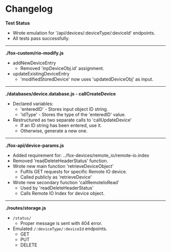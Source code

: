 # Changelog

**Test Status**
* Wrote emulation for '/api/devices/:deviceType/:deviceId' endpoints.
* All tests pass successfully.

---

**./fox-custom/rio-modify.js**
* addNewDeviceEntry
	* Removed 'inpDeviceObj.id' assignment.
* updateExistingDeviceEntry
	* 'modifiedStoredDevice' now uses 'updatedDeviceObj' as input.

---

**./databases/device.database.js - callCreateDevice**
* Declared variables:
	* 'enteredID' - Stores input object ID string.
	* 'idType' - Stores the type of the 'enteredID' value.
* Restructured as two separate calls to 'callUpdateDevice'
	* If an ID string has been entered, use it.
	* Otherwise, generate a new one.

---

**./fox-api/device-params.js**
* Added requirement for:  ../fox-devices/remote_io/remote-io.index
* Removed 'readDeleteHeaderStatus' function.
* Wrote new main function 'retrieveDeviceObject'
	* Fulfils GET requests for specific Remote IO device.
	* Called publicly as 'retrieveDevice'
* Wrote new secondary function 'callRemoteIoRead'
	* Used by 'readDeleteHeaderStatus'
	* Calls Remote IO Index for device object.

---

**./routes/storage.js**
* `/status/`
	* Proper message is sent with 404 error.
* Emulated `/:deviceType/:deviceId` endpoints.
	* GET
	* PUT
	* DELETE
